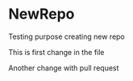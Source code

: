 # NewRepo
Testing purpose creating new repo

This is first change in the file

Another change with pull request
